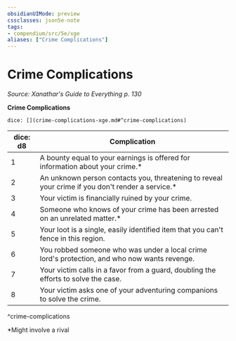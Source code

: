 ```yaml
---
obsidianUIMode: preview
cssclasses: json5e-note
tags:
- compendium/src/5e/xge
aliases: ["Crime Complications"]
---
```

# Crime Complications
*Source: Xanathar's Guide to Everything p. 130* 

**Crime Complications**

`dice: [](crime-complications-xge.md#^crime-complications)`

| dice: d8 | Complication |
|----------|--------------|
| 1 | A bounty equal to your earnings is offered for information about your crime.* |
| 2 | An unknown person contacts you, threatening to reveal your crime if you don't render a service.* |
| 3 | Your victim is financially ruined by your crime. |
| 4 | Someone who knows of your crime has been arrested on an unrelated matter.* |
| 5 | Your loot is a single, easily identified item that you can't fence in this region. |
| 6 | You robbed someone who was under a local crime lord's protection, and who now wants revenge. |
| 7 | Your victim calls in a favor from a guard, doubling the efforts to solve the case. |
| 8 | Your victim asks one of your adventuring companions to solve the crime. |
^crime-complications

*Might involve a rival